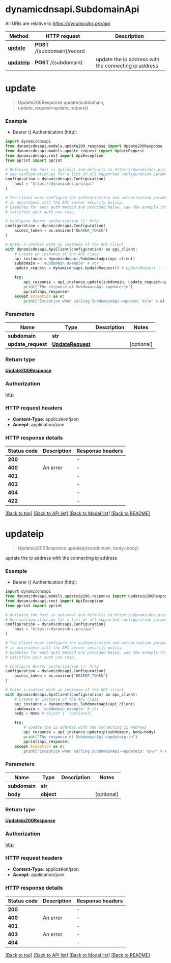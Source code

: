 # dynamicdnsapi.SubdomainApi

All URIs are relative to *https://dynamicdns.pro/api*

Method | HTTP request | Description
------------- | ------------- | -------------
[**update**](SubdomainApi.md#update) | **POST** /{subdomain}/record | 
[**updateip**](SubdomainApi.md#updateip) | **POST** /{subdomain} | update the ip address with the connecting ip address


# **update**
> Update200Response update(subdomain, update_request=update_request)



### Example

* Bearer () Authentication (http):

```python
import dynamicdnsapi
from dynamicdnsapi.models.update200_response import Update200Response
from dynamicdnsapi.models.update_request import UpdateRequest
from dynamicdnsapi.rest import ApiException
from pprint import pprint

# Defining the host is optional and defaults to https://dynamicdns.pro/api
# See configuration.py for a list of all supported configuration parameters.
configuration = dynamicdnsapi.Configuration(
    host = "https://dynamicdns.pro/api"
)

# The client must configure the authentication and authorization parameters
# in accordance with the API server security policy.
# Examples for each auth method are provided below, use the example that
# satisfies your auth use case.

# Configure Bearer authorization (): http
configuration = dynamicdnsapi.Configuration(
    access_token = os.environ["BEARER_TOKEN"]
)

# Enter a context with an instance of the API client
with dynamicdnsapi.ApiClient(configuration) as api_client:
    # Create an instance of the API class
    api_instance = dynamicdnsapi.SubdomainApi(api_client)
    subdomain = 'subdomain_example' # str | 
    update_request = dynamicdnsapi.UpdateRequest() # UpdateRequest |  (optional)

    try:
        api_response = api_instance.update(subdomain, update_request=update_request)
        print("The response of SubdomainApi->update:\n")
        pprint(api_response)
    except Exception as e:
        print("Exception when calling SubdomainApi->update: %s\n" % e)
```



### Parameters


Name | Type | Description  | Notes
------------- | ------------- | ------------- | -------------
 **subdomain** | **str**|  | 
 **update_request** | [**UpdateRequest**](UpdateRequest.md)|  | [optional] 

### Return type

[**Update200Response**](Update200Response.md)

### Authorization

[http](../README.md#http)

### HTTP request headers

 - **Content-Type**: application/json
 - **Accept**: application/json

### HTTP response details

| Status code | Description | Response headers |
|-------------|-------------|------------------|
**200** |  |  -  |
**400** | An error |  -  |
**401** |  |  -  |
**403** |  |  -  |
**404** |  |  -  |
**422** |  |  -  |

[[Back to top]](#) [[Back to API list]](../README.md#documentation-for-api-endpoints) [[Back to Model list]](../README.md#documentation-for-models) [[Back to README]](../README.md)

# **updateip**
> Updateip200Response updateip(subdomain, body=body)

update the ip address with the connecting ip address

### Example

* Bearer () Authentication (http):

```python
import dynamicdnsapi
from dynamicdnsapi.models.updateip200_response import Updateip200Response
from dynamicdnsapi.rest import ApiException
from pprint import pprint

# Defining the host is optional and defaults to https://dynamicdns.pro/api
# See configuration.py for a list of all supported configuration parameters.
configuration = dynamicdnsapi.Configuration(
    host = "https://dynamicdns.pro/api"
)

# The client must configure the authentication and authorization parameters
# in accordance with the API server security policy.
# Examples for each auth method are provided below, use the example that
# satisfies your auth use case.

# Configure Bearer authorization (): http
configuration = dynamicdnsapi.Configuration(
    access_token = os.environ["BEARER_TOKEN"]
)

# Enter a context with an instance of the API client
with dynamicdnsapi.ApiClient(configuration) as api_client:
    # Create an instance of the API class
    api_instance = dynamicdnsapi.SubdomainApi(api_client)
    subdomain = 'subdomain_example' # str | 
    body = None # object |  (optional)

    try:
        # update the ip address with the connecting ip address
        api_response = api_instance.updateip(subdomain, body=body)
        print("The response of SubdomainApi->updateip:\n")
        pprint(api_response)
    except Exception as e:
        print("Exception when calling SubdomainApi->updateip: %s\n" % e)
```



### Parameters


Name | Type | Description  | Notes
------------- | ------------- | ------------- | -------------
 **subdomain** | **str**|  | 
 **body** | **object**|  | [optional] 

### Return type

[**Updateip200Response**](Updateip200Response.md)

### Authorization

[http](../README.md#http)

### HTTP request headers

 - **Content-Type**: application/json
 - **Accept**: application/json

### HTTP response details

| Status code | Description | Response headers |
|-------------|-------------|------------------|
**200** |  |  -  |
**400** | An error |  -  |
**401** |  |  -  |
**403** | An error |  -  |
**404** |  |  -  |

[[Back to top]](#) [[Back to API list]](../README.md#documentation-for-api-endpoints) [[Back to Model list]](../README.md#documentation-for-models) [[Back to README]](../README.md)

